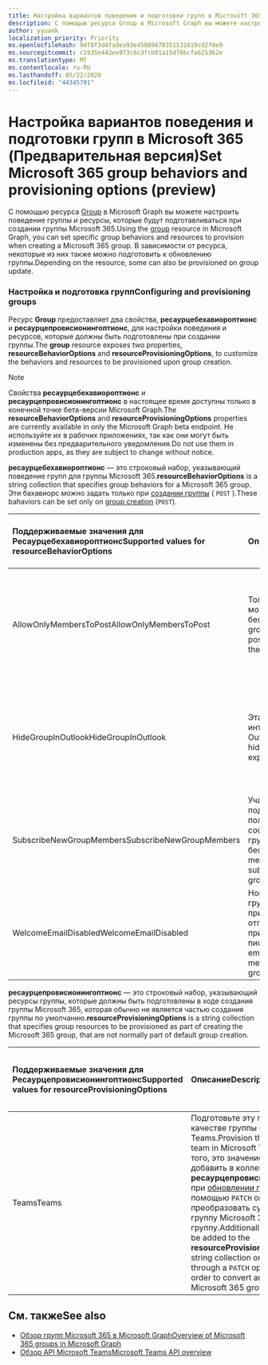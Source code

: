 ```yaml
---
title: Настройка вариантов поведения и подготовки групп в Microsoft 365
description: С помощью ресурса Group в Microsoft Graph вы можете настроить поведение группы и ресурсы, которые будут подготавливаться при создании группы Microsoft 365.
author: yyuank
localization_priority: Priority
ms.openlocfilehash: 9df8f3d4fadea93e45089870351531619cd2fde9
ms.sourcegitcommit: c1935e442ee973c6c3fcb01a15d76bcfa625362e
ms.translationtype: MT
ms.contentlocale: ru-RU
ms.lasthandoff: 05/22/2020
ms.locfileid: "44345791"
---
```

# <a name="set-microsoft-365-group-behaviors-and-provisioning-options-preview"></a><span data-ttu-id="e64a6-103">Настройка вариантов поведения и подготовки групп в Microsoft 365 (Предварительная версия)</span><span class="sxs-lookup"><span data-stu-id="e64a6-103">Set Microsoft 365 group behaviors and provisioning options (preview)</span></span>

<span data-ttu-id="e64a6-104">С помощью ресурса [Group](/graph/api/resources/group?view=graph-rest-beta) в Microsoft Graph вы можете настроить поведение группы и ресурсы, которые будут подготавливаться при создании группы Microsoft 365.</span><span class="sxs-lookup"><span data-stu-id="e64a6-104">Using the [group](/graph/api/resources/group?view=graph-rest-beta) resource in Microsoft Graph, you can set specific group behaviors and resources to provision when creating a Microsoft 365 group.</span></span> <span data-ttu-id="e64a6-105">В зависимости от ресурса, некоторые из них также можно подготовить к обновлению группы.</span><span class="sxs-lookup"><span data-stu-id="e64a6-105">Depending on the resource, some can also be provisioned on group update.</span></span>

### <a name="configuring-and-provisioning-groups"></a><span data-ttu-id="e64a6-106">Настройка и подготовка групп</span><span class="sxs-lookup"><span data-stu-id="e64a6-106">Configuring and provisioning groups</span></span>

<span data-ttu-id="e64a6-107">Ресурс **Group** предоставляет два свойства, **ресаурцебехавиороптионс** и **ресаурцепровисионингоптионс**, для настройки поведения и ресурсов, которые должны быть подготовлены при создании группы.</span><span class="sxs-lookup"><span data-stu-id="e64a6-107">The **group** resource exposes two properties, **resourceBehaviorOptions** and **resourceProvisioningOptions**, to customize the behaviors and resources to be provisioned upon group creation.</span></span> 

> [!NOTE]
> <span data-ttu-id="e64a6-108">Свойства **ресаурцебехавиороптионс** и **ресаурцепровисионингоптионс** в настоящее время доступны только в конечной точке бета-версии Microsoft Graph.</span><span class="sxs-lookup"><span data-stu-id="e64a6-108">The **resourceBehaviorOptions** and **resourceProvisioningOptions** properties are currently available in only the Microsoft Graph beta endpoint.</span></span> <span data-ttu-id="e64a6-109">Не используйте их в рабочих приложениях, так как они могут быть изменены без предварительного уведомления.</span><span class="sxs-lookup"><span data-stu-id="e64a6-109">Do not use them in production apps, as they are subject to change without notice.</span></span>

<span data-ttu-id="e64a6-110">**ресаурцебехавиороптионс** — это строковый набор, указывающий поведение групп для группы Microsoft 365.</span><span class="sxs-lookup"><span data-stu-id="e64a6-110">**resourceBehaviorOptions** is a string collection that specifies group behaviors for a Microsoft 365 group.</span></span> <span data-ttu-id="e64a6-111">Эти бахавиорс можно задать только при [создании группы](/graph/api/group-post-groups?view=graph-rest-beta) ( `POST` ).</span><span class="sxs-lookup"><span data-stu-id="e64a6-111">These bahaviors can be set only on [group creation](/graph/api/group-post-groups?view=graph-rest-beta) (`POST`).</span></span>

| <span data-ttu-id="e64a6-112">Поддерживаемые значения для Ресаурцебехавиороптионс</span><span class="sxs-lookup"><span data-stu-id="e64a6-112">Supported values for resourceBehaviorOptions</span></span>   |<span data-ttu-id="e64a6-113">Описание</span><span class="sxs-lookup"><span data-stu-id="e64a6-113">Description</span></span>|<span data-ttu-id="e64a6-114">Значение по умолчанию, если не задано иное</span><span class="sxs-lookup"><span data-stu-id="e64a6-114">Default if not set</span></span>|
|:---------------|:--------|:-----------|
| <span data-ttu-id="e64a6-115">AllowOnlyMembersToPost</span><span class="sxs-lookup"><span data-stu-id="e64a6-115">AllowOnlyMembersToPost</span></span>|<span data-ttu-id="e64a6-116">Только *члены* группы могут публиковать беседы в группе.</span><span class="sxs-lookup"><span data-stu-id="e64a6-116">Only group *members* can post conversations to the group.</span></span>|<span data-ttu-id="e64a6-117">Любой пользователь в организации может публиковать беседы в группе.</span><span class="sxs-lookup"><span data-stu-id="e64a6-117">Any user in the organization can post conversations to the group.</span></span>|
| <span data-ttu-id="e64a6-118">HideGroupInOutlook</span><span class="sxs-lookup"><span data-stu-id="e64a6-118">HideGroupInOutlook</span></span>|<span data-ttu-id="e64a6-119">Эта группа скрыта в интерфейсе Outlook.</span><span class="sxs-lookup"><span data-stu-id="e64a6-119">This group is hidden in Outlook experiences.</span></span>|<span data-ttu-id="e64a6-120">Все группы являются видимыми и могут быть обнаруживаемыми в интерфейсе Outlook.</span><span class="sxs-lookup"><span data-stu-id="e64a6-120">All groups are visible and discoverable in Outlook experiences.</span></span>|
| <span data-ttu-id="e64a6-121">SubscribeNewGroupMembers</span><span class="sxs-lookup"><span data-stu-id="e64a6-121">SubscribeNewGroupMembers</span></span>|<span data-ttu-id="e64a6-122">Участники группы подписаны на получение сообщений групповых бесед.</span><span class="sxs-lookup"><span data-stu-id="e64a6-122">Group members are subscribed to receive group conversations.</span></span> |<span data-ttu-id="e64a6-123">Участники группы не получают сообщений групповых бесед.</span><span class="sxs-lookup"><span data-stu-id="e64a6-123">Group members do not receive group conversations.</span></span>|
| <span data-ttu-id="e64a6-124">WelcomeEmailDisabled</span><span class="sxs-lookup"><span data-stu-id="e64a6-124">WelcomeEmailDisabled</span></span>|<span data-ttu-id="e64a6-125">Новым членам группы при присоединении к ней отправляется приветственное письмо.</span><span class="sxs-lookup"><span data-stu-id="e64a6-125">A welcome email is sent to a new member on joining the group.</span></span>|<span data-ttu-id="e64a6-126">Новым членам группы не отправляются приветственные письма.</span><span class="sxs-lookup"><span data-stu-id="e64a6-126">Welcome emails are not sent to new members.</span></span>|

<span data-ttu-id="e64a6-127">**ресаурцепровисионингоптионс** — это строковый набор, указывающий ресурсы группы, которые должны быть подготовлены в ходе создания группы Microsoft 365, которая обычно не является частью создания группы по умолчанию.</span><span class="sxs-lookup"><span data-stu-id="e64a6-127">**resourceProvisioningOptions** is a string collection that specifies group resources to be provisioned as part of creating the Microsoft 365 group, that are not normally part of default group creation.</span></span>

| <span data-ttu-id="e64a6-128">Поддерживаемые значения для Ресаурцепровисионингоптионс</span><span class="sxs-lookup"><span data-stu-id="e64a6-128">Supported values for resourceProvisioningOptions</span></span>   |<span data-ttu-id="e64a6-129">Описание</span><span class="sxs-lookup"><span data-stu-id="e64a6-129">Description</span></span>| <span data-ttu-id="e64a6-130">Значение по умолчанию, если не задано иное</span><span class="sxs-lookup"><span data-stu-id="e64a6-130">Default if not set</span></span> |
|:---------------|:--------|:------------|
| <span data-ttu-id="e64a6-131">Teams</span><span class="sxs-lookup"><span data-stu-id="e64a6-131">Teams</span></span>|<span data-ttu-id="e64a6-132">Подготовьте эту группу в качестве группы в Microsoft Teams.</span><span class="sxs-lookup"><span data-stu-id="e64a6-132">Provision this group as a team in Microsoft Teams.</span></span> <span data-ttu-id="e64a6-133">Кроме того, это значение можно добавить в коллекцию строк **ресаурцепровисионингоптионс** при [обновлении группы](/graph/api/group-update?view=graph-rest-beta) с помощью `PATCH` операции, чтобы преобразовать существующую группу Microsoft 365 в группу.</span><span class="sxs-lookup"><span data-stu-id="e64a6-133">Additionally, this value can be added to the **resourceProvisioningOptions** string collection on [group update](/graph/api/group-update?view=graph-rest-beta) through a `PATCH` operation, in order to convert an existing Microsoft 365 group to a team.</span></span>| <span data-ttu-id="e64a6-134">Эта группа представляет собой обычную группу Microsoft 365 без возможностей Teams.</span><span class="sxs-lookup"><span data-stu-id="e64a6-134">The group is a regular Microsoft 365 group without Teams capabilities.</span></span>|


## <a name="see-also"></a><span data-ttu-id="e64a6-135">См. также</span><span class="sxs-lookup"><span data-stu-id="e64a6-135">See also</span></span>

- [<span data-ttu-id="e64a6-136">Обзор групп Microsoft 365 в Microsoft Graph</span><span class="sxs-lookup"><span data-stu-id="e64a6-136">Overview of Microsoft 365 groups in Microsoft Graph</span></span>](office365-groups-concept-overview.md)
- [<span data-ttu-id="e64a6-137">Обзор API Microsoft Teams</span><span class="sxs-lookup"><span data-stu-id="e64a6-137">Microsoft Teams API overview</span></span>](teams-concept-overview.md)
